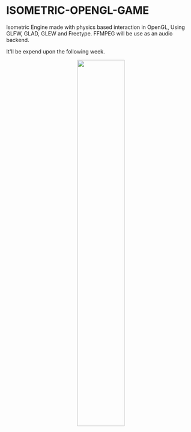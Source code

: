 # ISOMETRIC-OPENGL-GAME
Isometric Engine made with physics based interaction in OpenGL,
Using GLFW, GLAD, GLEW and Freetype.
FFMPEG will be use as an audio backend.

It'll be expend upon the following week.

<center><img src="https://gyazo.com/afa9fb5142c7de6597afe9314ca1ddc6.gif" width="50%" height="50%"/>
